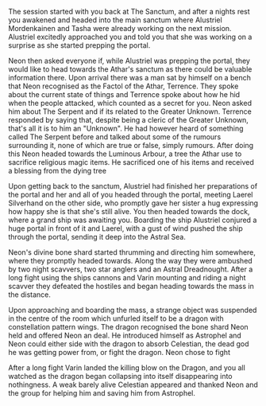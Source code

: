 The session started with you back at The Sanctum, and after a nights rest you awakened and headed into the main sanctum where Alustriel Mordenkainen and Tasha were already working on the next mission. Alustriel excitedly approached you and told you that she was working on a surprise as she started prepping the portal. 

Neon then asked everyone if, while Alustriel was prepping the portal, they would like to head towards the Athar's sanctum as there could be valuable information there. Upon arrival there was a man sat by himself on a bench that Neon recognised as the Factol of the Athar, Terrence. They spoke about the current state of things and Terrence spoke about how he hid when the people attacked, which counted as a secret for you. Neon asked him about The Serpent and if its related to the Greater Unknown. Terrence responded by saying that, despite being a cleric of the Greater Unknown, that's all it is to him an "Unknown". He had however heard of something called The Serpent before and talked about some of the rumours surrounding it, none of which are true or false, simply rumours. After doing this Neon headed towards the Luminous Arbour, a tree the Athar use to sacrifice religious magic items. He sacrificed one of his items and received a blessing from the dying tree

Upon getting back to the sanctum, Alustriel had finished her preparations of the portal and her and all of you headed through the portal, meeting Laerel Silverhand on the other side, who promptly gave her sister a hug expressing how happy she is that she's still alive. You then headed towards the dock, where a grand ship was awaiting you. Boarding the ship Alustriel conjured a huge portal in front of it and Laerel, with a gust of wind pushed the ship through the portal, sending it deep into the Astral Sea.

Neon's divine bone shard started thrumming and directing him somewhere, where they promptly headed towards. Along the way they were ambushed by two night scavvers, two star anglers and an Astral Dreadnought. After a long fight using the ships cannons and Varin mounting and riding a night scavver they defeated the hostiles and began heading towards the mass in the distance. 

Upon approaching and boarding the mass, a strange object was suspended in the centre of the room which unfurled itself to be a dragon with constellation pattern wings. The dragon recognised the bone shard Neon held and offered Neon an deal. He introduced himself as Astrophel and Neon could either side with the dragon to absorb Celestian, the dead god he was getting power from, or fight the dragon. Neon chose to fight

After a long fight Varin landed the killing blow on the Dragon, and you all watched as the dragon began collapsing into itself disappearing into nothingness. A weak barely alive Celestian appeared and thanked Neon and the group for helping him and saving him from Astrophel. 